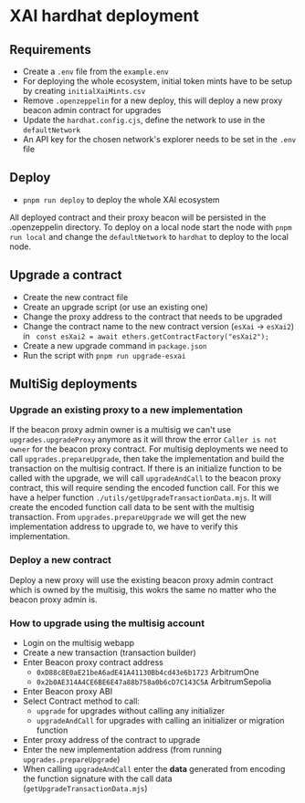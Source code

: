 # XAI hardhat deployment

## Requirements

- Create a `.env` file from the `example.env`
- For deploying the whole ecosystem, initial token mints have to be setup by creating `initialXaiMints.csv`
- Remove `.openzeppelin` for a new deploy, this will deploy a new proxy beacon admin contract for upgrades
- Update the `hardhat.config.cjs`, define the network to use in the `defaultNetwork`
- An API key for the chosen network's explorer needs to be set in the `.env` file

## Deploy

- `pnpm run deploy` to deploy the whole XAI ecosystem
  
All deployed contract and their proxy beacon will be persisted in the .openzeppelin directory.
To deploy on a local node start the node with `pnpm run local` and change the `defaultNetwork` to `hardhat` to deploy to the local node.

## Upgrade a contract

- Create the new contract file
- Create an upgrade script (or use an existing one)
- Change the proxy address to the contract that needs to be upgraded
- Change the contract name to the new contract version (`esXai` -> `esXai2`) in ` const esXai2 = await ethers.getContractFactory("esXai2");`
- Create a new upgrade command in `package.json`
- Run the script with `pnpm run upgrade-esxai`


## MultiSig deployments

### Upgrade an existing proxy to a new implementation

If the beacon proxy admin owner is a multisig we can't use `upgrades.upgradeProxy` anymore as it will throw the error `Caller is not owner` for the beacon proxy contract.
For multisig deployments we need to call `upgrades.prepareUpgrade`, then take the implementation and build the transaction on the multisig contract.
If there is an initialize function to be called with the upgrade, we will call `upgradeAndCall` to the beacon proxy contract, this will require sending the encoded function call. For this we have a helper function `./utils/getUpgradeTransactionData.mjs`. It will create the encoded function call data to be sent with the multisig transaction.
From `upgrades.prepareUpgrade` we will get the new implementation address to upgrade to, we have to verify this implementation.

### Deploy a new contract

Deploy a new proxy will use the existing beacon proxy admin contract which is owned by the multisig, this wokrs the same no matter who the beacon proxy admin is.

### How to upgrade using the multisig account

- Login on the multisig webapp
- Create a new transaction (transaction builder)
- Enter Beacon proxy contract address 
  - `0xD88c8E0aE21beA6adE41A41130Bb4cd43e6b1723` ArbitrumOne
  - `0x2b0AE314A4CE6BE6E47a88b758a0b6cD7C143C5A` ArbitrumSepolia
- Enter Beacon proxy ABI
- Select Contract method to call:
  - `upgrade` for upgrades without calling any initializer
  - `upgradeAndCall` for upgrades with calling an initializer or migration function
- Enter proxy address of the contract to upgrade
- Enter the new implementation address (from running `upgrades.prepareUpgrade`)
- When calling `upgradeAndCall` enter the **data** generated from encoding the function signature with the call data (`getUpgradeTransactionData.mjs`)
